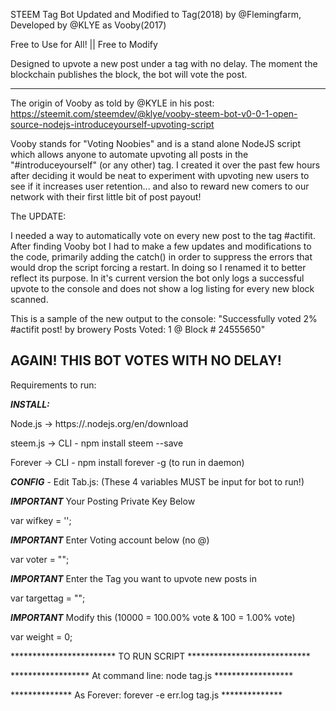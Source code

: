 STEEM Tag Bot
Updated and Modified to Tag(2018) by @Flemingfarm, Developed by @KLYE as Vooby(2017)

Free to Use for All! || Free to Modify

Designed to upvote a new post under a tag with no delay. The moment the blockchain 
publishes the block, the bot will vote the post.

------------------------------------------------------------------------------------------------------------------------------
The origin of Vooby as told by @KYLE in his post: https://steemit.com/steemdev/@klye/vooby-steem-bot-v0-0-1-open-source-nodejs-introduceyourself-upvoting-script

Vooby stands for "Voting Noobies" and is a stand alone NodeJS script which allows anyone to automate upvoting all posts in the
"#introduceyourself" (or any other) tag. I created it over the past few hours after deciding it would be neat to experiment with
upvoting new users to see if it increases user retention... and also to reward new comers to our network with their first little bit of
post payout!

The UPDATE:

I needed a way to automatically vote on every new post to the tag #actifit. After finding Vooby bot I had to make a few updates and modifications to the code, primarily adding the catch() in order to suppress the errors that would drop the script forcing a restart. In doing so I renamed it to better reflect its purpose. In it's current version the bot only logs a
successful upvote to the console and does not show a log listing for every new block scanned. 

This is a sample of the new output to the console: 
"Successfully voted 2% #actifit post! by browery  Posts Voted: 1 @ Block # 24555650"

AGAIN! THIS BOT VOTES WITH NO DELAY! 
------------------------------------------------------------------------------------------------------------------------------

Requirements to run:

***INSTALL:*** 

Node.js ->	https://.nodejs.org/en/download

steem.js -> CLI - npm install steem --save

Forever ->  CLI - npm install forever -g (to run in daemon)

***CONFIG*** - Edit Tab.js:
(These 4 variables MUST be input for bot to run!)

***IMPORTANT*** Your Posting Private Key Below

var wifkey = '';

***IMPORTANT*** Enter Voting account below (no @)

var voter = "";

***IMPORTANT*** Enter the Tag you want to upvote new posts in

var targettag = "";

***IMPORTANT*** Modify this (10000 = 100.00% vote & 100 = 1.00% vote)

var weight = 0;


************************ TO RUN SCRIPT ****************************

****************** At command line:  node tag.js ******************

************** As Forever: forever -e err.log tag.js **************
